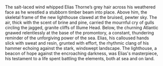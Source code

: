 The salt-laced wind whipped Elias Thorne’s grey hair across his weathered face as he wrestled a stubborn timber beam into place.  Above him, the skeletal frame of the new lighthouse clawed at the bruised, pewter sky.  The air, thick with the scent of brine and pine, carried the mournful cry of gulls circling the jagged, granite cliffs of Illume Head.  Below, the churning Atlantic gnawed relentlessly at the base of the promontory, a constant, thundering reminder of the unforgiving power of the sea.  Elias, his calloused hands slick with sweat and resin, grunted with effort, the rhythmic clang of his hammer echoing against the stark, windswept landscape.  The lighthouse, a beacon of hope against the encroaching darkness, was Elias's masterpiece, his testament to a life spent battling the elements, both at sea and on land.

